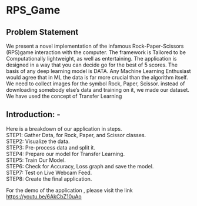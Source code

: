 # RPS_Game

Problem Statement
-----------------------------------
We present a novel implementation of the infamous Rock-Paper-Scissors (RPS)game interaction with the computer. The framework is Tailored to be Computationally lightweight, as well as entertaining. The application is designed in a way that you can decide
go for the best of 5 scores.
The basis of any deep learning model is DATA. Any Machine Learning Enthusiast would agree that in ML the data is far more crucial than the algorithm itself. We need to collect images for the symbol Rock, Paper, Scissor. instead of downloading somebody else’s data and training on it, we made our dataset.
We have used the concept of Transfer Learning
<br>

Introduction: -
-----------------------------------
Here is a breakdown of our application in steps.<br>
STEP1: Gather Data, for Rock, Paper, and Scissor classes.<br>
STEP2: Visualize the data.<br>
STEP3: Pre-process data and split it.<br>
STEP4: Prepare our model for Transfer Learning.<br>
STEP5: Train Our Model.<br>
STEP6: Check for Accuracy, Loss graph and save the model.<br>
STEP7: Test on Live Webcam Feed.<br>
STEP8: Create the final application.<br>

For the demo of the application , please visit the link<br>
https://youtu.be/6AkCbZ10uAo
